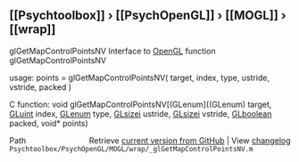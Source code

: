 ## [[Psychtoolbox]] &#8250; [[PsychOpenGL]] &#8250; [[MOGL]] &#8250; [[wrap]]

glGetMapControlPointsNV  Interface to [OpenGL](OpenGL) function glGetMapControlPointsNV  
  
usage:  points = glGetMapControlPointsNV( target, index, type, ustride, vstride, packed )  
  
C function:  void glGetMapControlPointsNV[(GLenum]((GLenum) target, [GLuint](GLuint) index, [GLenum](GLenum) type, [GLsizei](GLsizei) ustride, [GLsizei](GLsizei) vstride, [GLboolean](GLboolean) packed, void\* points)  




<div class="code_header" style="text-align:right;">
  <span style="float:left;">Path&nbsp;&nbsp;</span> <span class="counter">Retrieve <a href=
  "https://raw.github.com/Psychtoolbox-3/Psychtoolbox-3/beta/Psychtoolbox/PsychOpenGL/MOGL/wrap/_glGetMapControlPointsNV.m">current version from GitHub</a> | View <a href=
  "https://github.com/Psychtoolbox-3/Psychtoolbox-3/commits/beta/Psychtoolbox/PsychOpenGL/MOGL/wrap/_glGetMapControlPointsNV.m">changelog</a></span>
</div>
<div class="code">
  <code>Psychtoolbox/PsychOpenGL/MOGL/wrap/_glGetMapControlPointsNV.m</code>
</div>

